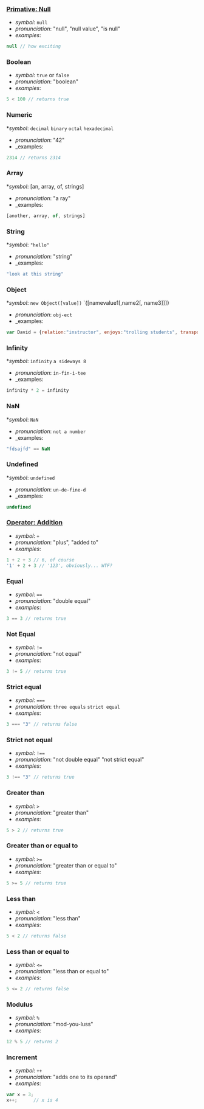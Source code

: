 ### [Primative: Null](https://developer.mozilla.org/en-US/docs/Web/JavaScript/Reference/Global_Objects/null)

* _symbol_: `null`
* _pronunciation_: "null", "null value", "is null"
* _examples_:
```javascript
null // how exciting
```

### Boolean

* _symbol_: `true` or `false`
* _pronunciation_: "boolean"
* _examples_:
```javascript
5 < 100 // returns true
```

### Numeric

*_symbol_: `decimal` `binary` `octal` `hexadecimal`
* _pronunciation_: "42"
* _examples:
```javascript
2314 // returns 2314
```

### Array

*_symbol_: [an, array, of, strings]
* _pronunciation_: "a ray"
* _examples:
```javascript
[another, array, of, strings]
```
### String

*_symbol_: `"hello"`
* _pronunciation_: "string"
* _examples:
```javascript
"look at this string"
```

### Object

*_symbol_: `new Object([value])` `{[namevalue1[,name2[, name3]]]}
* _pronunciation_: `obj-ect`
* _examples:
```javascript
var David = {relation:"instructor", enjoys:"trolling students", transportation:"train"}
```
### Infinity

*_symbol_: `infinity` `a sideways 8`
* _pronunciation_: `in-fin-i-tee`
* _examples:
```javascript
infinity * 2 = infinity
```
### NaN

*_symbol_: `NaN`
* _pronunciation_: `not a number` 
* _examples:
```javascript
"fdsajfd" == NaN
```
### Undefined

*_symbol_: `undefined`
* _pronunciation_: `un-de-fine-d` 
* _examples:
```javascript
undefined
```
### [Operator: Addition](https://developer.mozilla.org/en-US/docs/Web/JavaScript/Reference/Operators/Arithmetic_Operators#Addition_(.2B))

* _symbol_: `+`
* _pronunciation_: "plus", "added to"
* _examples_:
```javascript
1 + 2 + 3 // 6, of course
'1' + 2 + 3 // '123', obviously... WTF?
```

### Equal

* _symbol_: `==`
* _pronunciation_: "double equal"
* _examples_:
```javascript
3 == 3 // returns true
```

### Not Equal

* _symbol_: `!=`
* _pronunciation_: "not equal"
* _examples_:
```javascript
3 != 5 // returns true
```

### Strict equal 

* _symbol_: `===`
* _pronunciation_: `three equals` `strict equal`
* _examples_:
```javascript
3 === "3" // returns false
```

### Strict not equal

* _symbol_: `!==`
* _pronunciation_: "not double equal" "not strict equal"
* _examples_:
```javascript
3 !== "3" // returns true
```

### Greater than

* _symbol_: `>`
* _pronunciation_: "greater than"
* _examples_:
```javascript
5 > 2 // returns true
```

### Greater than or equal to

* _symbol_: `>=`
* _pronunciation_: "greater than or equal to"
* _examples_:
```javascript
5 >= 5 // returns true
```

### Less than

* _symbol_: `<`
* _pronunciation_: "less than"
* _examples_:
```javascript
5 < 2 // returns false
```

### Less than or equal to

* _symbol_: `<=`
* _pronunciation_: "less than or equal to"
* _examples_:
```javascript
5 <= 2 // returns false
```

### Modulus 

* _symbol_: `%`
* _pronunciation_: "mod-you-luss"
* _examples_:
```javascript
12 % 5 // returns 2
```

### Increment

* _symbol_: `++`
* _pronunciation_: "adds one to its operand"
* _examples_:
```javascript
var x = 3;
x++;      // x is 4
```